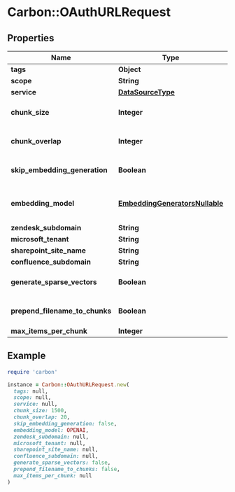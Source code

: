 # Carbon::OAuthURLRequest

## Properties

| Name | Type | Description | Notes |
| ---- | ---- | ----------- | ----- |
| **tags** | **Object** |  | [optional] |
| **scope** | **String** |  | [optional] |
| **service** | [**DataSourceType**](DataSourceType.md) |  |  |
| **chunk_size** | **Integer** |  | [optional][default to 1500] |
| **chunk_overlap** | **Integer** |  | [optional][default to 20] |
| **skip_embedding_generation** | **Boolean** |  | [optional][default to false] |
| **embedding_model** | [**EmbeddingGeneratorsNullable**](EmbeddingGeneratorsNullable.md) |  | [optional][default to &#39;OPENAI&#39;] |
| **zendesk_subdomain** | **String** |  | [optional] |
| **microsoft_tenant** | **String** |  | [optional] |
| **sharepoint_site_name** | **String** |  | [optional] |
| **confluence_subdomain** | **String** |  | [optional] |
| **generate_sparse_vectors** | **Boolean** |  | [optional][default to false] |
| **prepend_filename_to_chunks** | **Boolean** |  | [optional][default to false] |
| **max_items_per_chunk** | **Integer** |  | [optional] |

## Example

```ruby
require 'carbon'

instance = Carbon::OAuthURLRequest.new(
  tags: null,
  scope: null,
  service: null,
  chunk_size: 1500,
  chunk_overlap: 20,
  skip_embedding_generation: false,
  embedding_model: OPENAI,
  zendesk_subdomain: null,
  microsoft_tenant: null,
  sharepoint_site_name: null,
  confluence_subdomain: null,
  generate_sparse_vectors: false,
  prepend_filename_to_chunks: false,
  max_items_per_chunk: null
)
```

